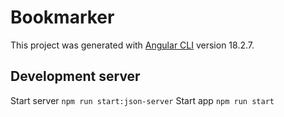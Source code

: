 # Bookmarker

This project was generated with [Angular CLI](https://github.com/angular/angular-cli) version 18.2.7.

## Development server

Start server `npm run start:json-server`
Start app `npm run start`